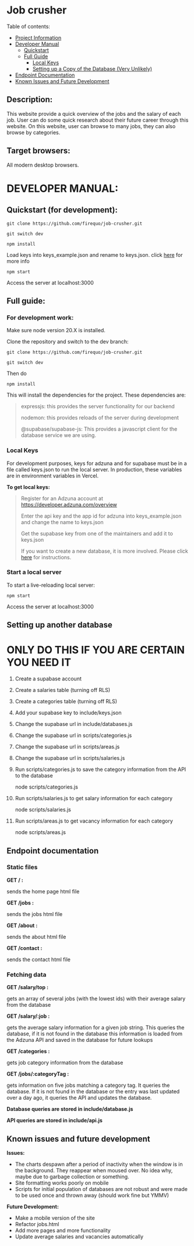 # Job crusher

Table of contents:
- [Project Information](#pinfo)
- [Developer Manual](#manual)
    - [Quickstart](#quickstart)
    - [Full Guide](#full-guide)
        - [Local Keys](#local-keys)
        - [Setting up a Copy of the Database (Very Unlikely)](#db-setup)
- [Endpoint Documentation](#endpoints)
- [Known Issues and Future Development](#issues-future)
 
<a id="pinfo"></a>

## Description: 

This website provide a quick overview of the jobs and the salary of each job. User can do some quick research about their future career through this website. On this website, user can browse to many jobs, they can also browse by categories.  

## Target browsers: 

All modern desktop browsers. 

<a id="manual"></a>

# DEVELOPER MANUAL:

<a id="quickstart"></a>

## Quickstart (for development):

    git clone https://github.com/firequo/job-crusher.git

    git switch dev 

    npm install

Load keys into keys_example.json and rename to keys.json.  click [here](#local-keys) for more info

    npm start

Access the server at localhost:3000

<a id="full-guide"></a>

## Full guide: 

### For development work:

Make sure node version 20.X is installed.

Clone the repository and switch to the dev branch:

    git clone https://github.com/firequo/job-crusher.git

    git switch dev 

Then do 

    npm install

This will install the dependencies for the project. These dependencies are:

> expressjs: this provides the server functionality for our backend
>
> nodemon: this provides reloads of the server during development
>
> @supabase/supabase-js: This provides a javascript client for the database service we are using.

<a id="local-keys"></a>

### Local Keys

For development purposes, keys for adzuna and for supabase must be in a file called keys.json to run the local server.
In production, these variables are in environment variables in Vercel.

**To get local keys:**
> Register for an Adzuna account at https://developer.adzuna.com/overview
>
> Enter the api key and the app id for adzuna into keys_example.json and change the name to keys.json 
>
> Get the supabase key from one of the maintainers and add it to keys.json
>
> If you want to create a new database, it is more involved. Please click [here](#db-setup) for instructions.

### Start a local server

To start a live-reloading local server:

    npm start

Access the server at localhost:3000

<a id="db-setup"></a>

## Setting up another database

# ONLY DO THIS IF YOU ARE CERTAIN YOU NEED IT

1. Create a supabase account
2. Create a salaries table (turning off RLS)
3. Create a categories table (turning off RLS)
4. Add your supabase key to include/keys.json
5. Change the supabase url in include/databases.js
6. Change the supabase url in scripts/categories.js
7. Change the supabase url in scripts/areas.js
8. Change the supabase url in scripts/salaries.js
9. Run scripts/categories.js to save the category information from the API to the database

    node scripts/categories.js

10. Run scripts/salaries.js to get salary information for each category

    node scripts/salaries.js

11. Run scripts/areas.js to get vacancy information for each category

    node scripts/areas.js


<a id="endpoints"></a>

## Endpoint documentation

### Static files

**GET / :**

sends the home page html file

**GET /jobs :**

sends the jobs html file

**GET /about :**

sends the about html file

**GET /contact :**

sends the contact html file

### Fetching data

**GET /salary/top :**

gets an array of several jobs (with the lowest ids) with their average salary from the database

**GET /salary/:job :**

gets the average salary information for a given job string. This queries the database, if it is not found in the database this information is loaded from the Adzuna API and saved in the database for future lookups 

**GET /categories :**

gets job category information from the database

**GET /jobs/:categoryTag :**

gets information on five jobs matching a category tag. It queries the database. If it is not found in the database or the entry was last updated over a day ago, it queries the API and updates the database.

**Database queries are stored in include/database.js**

**API queries are stored in include/api.js**

<a id="issues-future"></a>

## Known issues and future development

**Issues:**
- The charts despawn after a period of inactivity when the window is in the background. They reappear when moused over. No idea why, maybe due to garbage collection or something.
- Site formatting works poorly on mobile
- Scripts for initial population of databases are not robust and were made to be used once and thrown away (should work fine but YMMV)

**Future Development:**
- Make a mobile version of the site
- Refactor jobs.html
- Add more pages and more functionality
- Update average salaries and vacancies automatically
